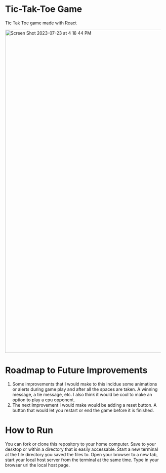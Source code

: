 # Tic-Tak-Toe Game
Tic Tak Toe game made with React

<img width="1045" alt="Screen Shot 2023-07-23 at 4 18 44 PM" src="https://github.com/BrandonDobransky/TicTakToe_Game/assets/127439948/78c9ec4e-414f-4cf0-b8b2-c5a5d187d636">

# Roadmap to Future Improvements
1) Some improvements that I would make to this incldue some animations or alerts during game play and after all the spaces are taken. A winning message, a tie message, etc. I also think it would be cool to make an option to play a cpu opponent.
2) The next improvement I would make would be adding a reset button. A button that would let you restart or end the game before it is finished. 

# How to Run
You can fork or clone this repository to your home computer. 
Save to your desktop or within a directory that is easily accessable. 
Start a new terminal at the file directory you saved the files to. 
Open your browser to a new tab, start your local host server from the terminal at the same time. 
Type in your browser url the local host page. 
